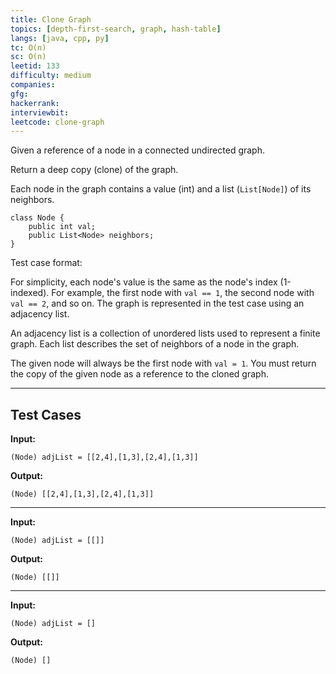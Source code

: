 ```yaml
---
title: Clone Graph
topics: [depth-first-search, graph, hash-table]
langs: [java, cpp, py]
tc: O(n)
sc: O(n)
leetid: 133
difficulty: medium
companies: 
gfg: 
hackerrank: 
interviewbit: 
leetcode: clone-graph
---
```


Given a reference of a node in a connected undirected graph.

Return a deep copy (clone) of the graph.

Each node in the graph contains a value (int) and a list (`List[Node]`) of its neighbors.
```
class Node {
    public int val;
    public List<Node> neighbors;
}
```

Test case format:

For simplicity, each node's value is the same as the node's index (1-indexed). 
For example, the first node with `val == 1`, the second node with `val == 2`, and so on. 
The graph is represented in the test case using an adjacency list.

An adjacency list is a collection of unordered lists used to represent a finite graph. 
Each list describes the set of neighbors of a node in the graph.

The given node will always be the first node with `val = 1`. You must return the copy of the given node as a reference to the cloned graph.

---

## Test Cases

**Input:**
```
(Node) adjList = [[2,4],[1,3],[2,4],[1,3]]
```

**Output:**
```
(Node) [[2,4],[1,3],[2,4],[1,3]]
```

---

**Input:**
```
(Node) adjList = [[]]
```

**Output:**
```
(Node) [[]]
```

---

**Input:**
```
(Node) adjList = []
```

**Output:**
```
(Node) []
```
